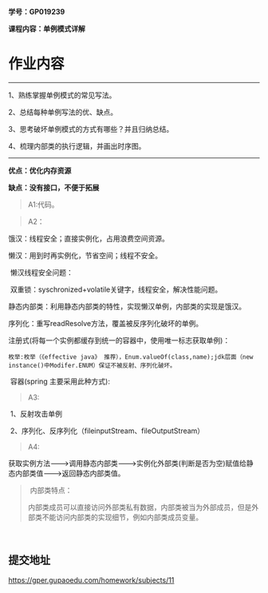 **学号：GP019239**

**课程内容：单例模式详解**



# 作业内容

------

1、熟练掌握单例模式的常见写法。

2、总结每种单例写法的优、缺点。

3、思考破坏单例模式的方式有哪些？并且归纳总结。

4、梳理内部类的执行逻辑，并画出时序图。

------

**优点：优化内存资源**

**缺点：没有接口，不便于拓展**



> A1:代码。



> A2：

饿汉：线程安全；直接实例化，占用浪费空间资源。



懒汉：用到时再实例化，节省空间；线程不安全。

​	懒汉线程安全问题：

​		双重锁：syschronized+volatile关键字，线程安全，解决性能问题。

​		静态内部类：利用静态内部类的特性，实现懒汉单例，内部类的实现是饿汉。



序列化：重写readResolve方法，覆盖被反序列化破坏的单例。



注册式(将每一个实例都缓存到统一的容器中，使用唯一标志获取单例)：

​	`枚举:枚举（《effective java》 推荐），Enum.valueOf(class,name);jdk层面（new instance()中Modifer.ENUM）保证不被反射、序列化破坏。`

​	容器(spring 主要采用此种方式):

> A3:

​	1、反射攻击单例

​	2、序列化、反序列化（fileinputStream、fileOutputStream）



> A4:

​	获取实例方法--->调用静态内部类--->实例化外部类(判断是否为空)赋值给静态内部类值--->返回静态内部类值。

> ​	内部类特点：
>
> ​		内部类成员可以直接访问外部类私有数据，内部类被当为外部成员，但是外部类不能访问内部类的实现细节，例如内部类成员变量。

​	

## 提交地址

https://gper.gupaoedu.com/homework/subjects/11